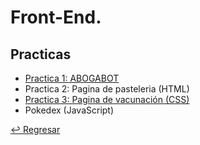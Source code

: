 # Front-End. 

## Practicas

- [Practica 1: ABOGABOT](https://github.com/JorgeGonzalez08/LaunchX-2022/tree/main/Front-End/Practica-Abogabot)
- Practica 2: Pagina de pasteleria (HTML)
- [Practica 3: Pagina de vacunación (CSS)](https://github.com/JorgeGonzalez08/LaunchX-2022/blob/main/Front-End/Practica-CSS/readme.md)
- Pokedex (JavaScript)

[↩ Regresar](https://github.com/JorgeGonzalez08/LaunchX-2022)
